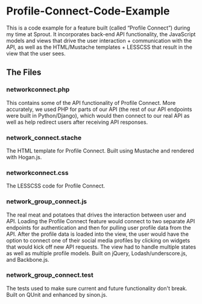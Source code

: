 # Profile-Connect-Code-Example
This is a code example for a feature built (called “Profile Connect”) during my time at Sprout. It incorporates back-end API functionality, the JavaScript models and views that drive the user interaction + communication with the API, as well as the HTML/Mustache templates + LESSCSS that result in the view that the user sees.

## The Files

### networkconnect.php

This contains some of the API functionality of Profile Connect. More accurately, we used PHP for parts of our API (the rest of our API endpoints were built in Python/Django), which would then connect to our real API as well as help redirect users after receiving API responses.

### network_connect.stache

The HTML template for Profile Connect. Built using Mustache and rendered with Hogan.js.

### networkconnect.css

The LESSCSS code for Profile Connect.

### network_group_connect.js

The real meat and potatoes that drives the interaction between user and API. Loading the Profile Connect feature would connect to two separate API endpoints for authentication and then for pulling user profile data from the API. After the profile data is loaded into the view, the user would have the option to connect one of their social media profiles by clicking on widgets that would kick off new API requests. The view had to handle multiple states as well as multiple profile models. Built on jQuery, Lodash/underscore.js, and Backbone.js.

### network_group_connect.test

The tests used to make sure current and future functionality don't break. Built on QUnit and enhanced by sinon.js.
